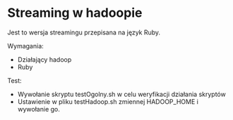 # Streaming w hadoopie
Jest to wersja streamingu przepisana na język Ruby.

Wymagania:

* Działający hadoop
* Ruby 

Test:

* Wywołanie skryptu testOgolny.sh w celu weryfikacji działania skryptów
* Ustawienie w pliku testHadoop.sh zmiennej HADOOP_HOME i wywołanie go.

